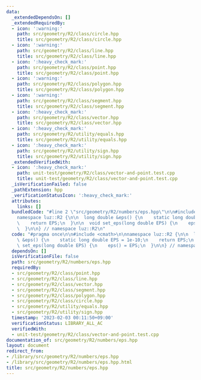 ```yaml
---
data:
  _extendedDependsOn: []
  _extendedRequiredBy:
  - icon: ':warning:'
    path: src/geometry/R2/class/circle.hpp
    title: src/geometry/R2/class/circle.hpp
  - icon: ':warning:'
    path: src/geometry/R2/class/line.hpp
    title: src/geometry/R2/class/line.hpp
  - icon: ':heavy_check_mark:'
    path: src/geometry/R2/class/point.hpp
    title: src/geometry/R2/class/point.hpp
  - icon: ':warning:'
    path: src/geometry/R2/class/polygon.hpp
    title: src/geometry/R2/class/polygon.hpp
  - icon: ':warning:'
    path: src/geometry/R2/class/segment.hpp
    title: src/geometry/R2/class/segment.hpp
  - icon: ':heavy_check_mark:'
    path: src/geometry/R2/class/vector.hpp
    title: src/geometry/R2/class/vector.hpp
  - icon: ':heavy_check_mark:'
    path: src/geometry/R2/utility/equals.hpp
    title: src/geometry/R2/utility/equals.hpp
  - icon: ':heavy_check_mark:'
    path: src/geometry/R2/utility/sign.hpp
    title: src/geometry/R2/utility/sign.hpp
  _extendedVerifiedWith:
  - icon: ':heavy_check_mark:'
    path: unit-test/geometry/R2/class/vector-and-point.test.cpp
    title: unit-test/geometry/R2/class/vector-and-point.test.cpp
  _isVerificationFailed: false
  _pathExtension: hpp
  _verificationStatusIcon: ':heavy_check_mark:'
  attributes:
    links: []
  bundledCode: "#line 2 \"src/geometry/R2/numbers/eps.hpp\"\n\n#include <cmath>\n\n\
    namespace luz::R2 {\n\n  long double &eps() {\n    static long double EPS = 1e-10;\n\
    \    return EPS;\n  }\n\n  void set_eps(long double EPS) {\n    eps() = EPS;\n\
    \  }\n\n} // namespace luz::R2\n"
  code: "#pragma once\n\n#include <cmath>\n\nnamespace luz::R2 {\n\n  long double\
    \ &eps() {\n    static long double EPS = 1e-10;\n    return EPS;\n  }\n\n  void\
    \ set_eps(long double EPS) {\n    eps() = EPS;\n  }\n\n} // namespace luz::R2\n"
  dependsOn: []
  isVerificationFile: false
  path: src/geometry/R2/numbers/eps.hpp
  requiredBy:
  - src/geometry/R2/class/point.hpp
  - src/geometry/R2/class/line.hpp
  - src/geometry/R2/class/vector.hpp
  - src/geometry/R2/class/segment.hpp
  - src/geometry/R2/class/polygon.hpp
  - src/geometry/R2/class/circle.hpp
  - src/geometry/R2/utility/equals.hpp
  - src/geometry/R2/utility/sign.hpp
  timestamp: '2023-02-03 00:11:50+09:00'
  verificationStatus: LIBRARY_ALL_AC
  verifiedWith:
  - unit-test/geometry/R2/class/vector-and-point.test.cpp
documentation_of: src/geometry/R2/numbers/eps.hpp
layout: document
redirect_from:
- /library/src/geometry/R2/numbers/eps.hpp
- /library/src/geometry/R2/numbers/eps.hpp.html
title: src/geometry/R2/numbers/eps.hpp
---
```

